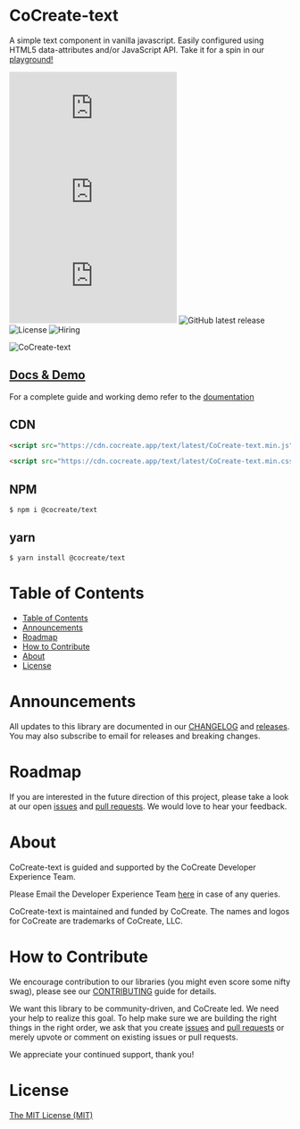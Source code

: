 # CoCreate-text

A simple text component in vanilla javascript. Easily configured using HTML5 data-attributes and/or JavaScript API. Take it for a spin in our [playground!](https://cocreate.app/docs/text)

![minified](https://img.badgesize.io/https://cdn.cocreate.app/text/latest/CoCreate-text.min.js?style=flat-square&label=minified&color=orange)
![gzip](https://img.badgesize.io/https://cdn.cocreate.app/text/latest/CoCreate-text.min.js?compression=gzip&style=flat-square&label=gzip&color=yellow)
![brotli](https://img.badgesize.io/https://cdn.cocreate.app/text/latest/CoCreate-text.min.js?compression=brotli&style=flat-square&label=brotli)
![GitHub latest release](https://img.shields.io/github/v/release/CoCreate-app/CoCreate-text?style=flat-square)
![License](https://img.shields.io/github/license/CoCreate-app/CoCreate-text?style=flat-square)
![Hiring](https://img.shields.io/static/v1?style=flat-square&label=&message=Hiring&color=blueviolet)

![CoCreate-text](https://cdn.cocreate.app/docs/CoCreate-text.gif)

## [Docs & Demo](https://cocreate.app/docs/text)

For a complete guide and working demo refer to the [doumentation](https://cocreate.app/docs/text)

## CDN

```html
<script src="https://cdn.cocreate.app/text/latest/CoCreate-text.min.js"></script>
```

```html
<script src="https://cdn.cocreate.app/text/latest/CoCreate-text.min.css"></script>
```

## NPM

```shell
$ npm i @cocreate/text
```

## yarn

```shell
$ yarn install @cocreate/text
```

# Table of Contents

- [Table of Contents](#table-of-contents)
- [Announcements](#announcements)
- [Roadmap](#roadmap)
- [How to Contribute](#how-to-contribute)
- [About](#about)
- [License](#license)

<a name="announcements"></a>

# Announcements

All updates to this library are documented in our [CHANGELOG](https://github.com/CoCreate-app/CoCreate-text/blob/master/CHANGELOG.md) and [releases](https://github.com/CoCreate-app/CoCreate-text/releases). You may also subscribe to email for releases and breaking changes.

<a name="roadmap"></a>

# Roadmap

If you are interested in the future direction of this project, please take a look at our open [issues](https://github.com/CoCreate-app/CoCreate-text/issues) and [pull requests](https://github.com/CoCreate-app/CoCreate-text/pulls). We would love to hear your feedback.

<a name="about"></a>

# About

CoCreate-text is guided and supported by the CoCreate Developer Experience Team.

Please Email the Developer Experience Team [here](mailto:develop@cocreate.app) in case of any queries.

CoCreate-text is maintained and funded by CoCreate. The names and logos for CoCreate are trademarks of CoCreate, LLC.

<a name="contribute"></a>

# How to Contribute

We encourage contribution to our libraries (you might even score some nifty swag), please see our [CONTRIBUTING](https://github.com/CoCreate-app/CoCreate-text/blob/master/CONTRIBUTING.md) guide for details.

We want this library to be community-driven, and CoCreate led. We need your help to realize this goal. To help make sure we are building the right things in the right order, we ask that you create [issues](https://github.com/CoCreate-app/CoCreate-text/issues) and [pull requests](https://github.com/CoCreate-app/CoCreate-text/pulls) or merely upvote or comment on existing issues or pull requests.

We appreciate your continued support, thank you!

# License

[The MIT License (MIT)](https://github.com/CoCreate-app/CoCreate-text/blob/master/LICENSE)
